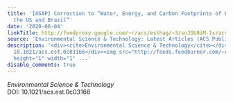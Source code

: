 ```yaml
---
title: '[ASAP] Correction to “Water, Energy, and Carbon Footprints of Bioethanol from
  the US and Brazil”'
date: '2020-06-04'
linkTitle: http://feedproxy.google.com/~r/acs/esthag/~3/snJGU8iM-1s/acs.est.0c03166
source: 'Environmental Science & Technology: Latest Articles (ACS Publications)'
description: '<div><cite>Environmental Science & Technology</cite></div><div>DOI:
  10.1021/acs.est.0c03166</div><img src="http://feeds.feedburner.com/~r/acs/esthag/~4/snJGU8iM-1s"
  height="1" width="1" ...'
disable_comments: true
---
```

<div><cite>Environmental Science & Technology</cite></div><div>DOI: 10.1021/acs.est.0c03166</div><img src="http://feeds.feedburner.com/~r/acs/esthag/~4/snJGU8iM-1s" height="1" width="1" ...